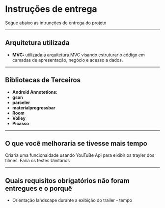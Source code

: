 Instruções de entrega
===================

Segue abaixo as intrunções de entrega do projeto

----------

Arquitetura utilizada
-------------

- **MVC:** utilizada a arquitetura MVC visando estruturar o código em camadas de apresentação, negócio e acesso a dados. 
----------

Bibliotecas de Terceiros
-------------
- **Android Annotetions:** 
- **gson** 
- **parceler** 
- **materialprogressbar**
- **Room** 
- **Volley** 
- **Picasso** 


----------

O que você melhoraria se tivesse mais tempo
-------------
Criaria  uma funcionaidade usando YouTuBe Api para eixibir os trayler dos filmes.
Faria os testes Uinitários 


----------

Quais requisitos obrigatórios não foram entregues e o porquê 
-------------
- Orientação landscape durante a exibição do trailer - tempo 




